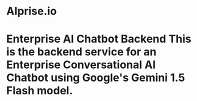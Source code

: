 # AIprise.io
# Enterprise AI Chatbot Backend  This is the backend service for an Enterprise Conversational AI Chatbot using Google's Gemini 1.5 Flash model.
